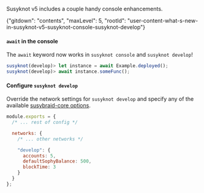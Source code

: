 Susyknot v5 includes a couple handy console enhancements.

{"gitdown": "contents", "maxLevel": 5, "rootId": "user-content-what-s-new-in-susyknot-v5-susyknot-console-susyknot-develop"}

#### `await` in the console

The `await` keyword now works in `susyknot console` and `susyknot develop`!

```javascript
susyknot(develop)> let instance = await Example.deployed();
susyknot(develop)> await instance.someFunc();
```


#### Configure `susyknot develop`

Override the network settings for `susyknot develop` and specify any of the
available [susybraid-core options](https://github.com/susy-knotsuite/susybraid-core#usage).

```javascript
module.exports = {
  /* ... rest of config */

  networks: {
    /* ... other networks */

    "develop": {
      accounts: 5,
      defaultSophyBalance: 500,
      blockTime: 3
    }
  }
};
```
